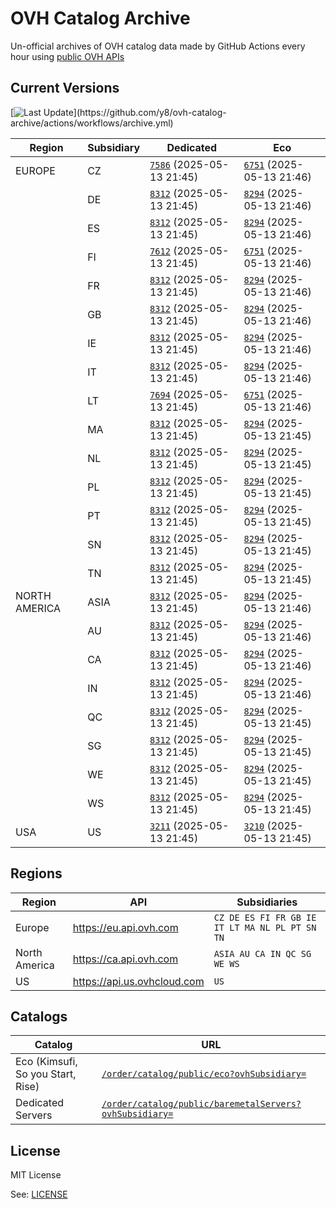 # OVH Catalog Archive

Un-official archives of OVH catalog data made by GitHub Actions
every hour using [public OVH APIs](https://eu.api.ovh.com/console/?section=%2Forder&branch=v1#get-/order/catalog/public/eco)

## Current Versions

[![Last Update](https://img.shields.io/badge/dynamic/regex?url=https%3A%2F%2Fapi.github.com%2Frepos%2Fy8%2Fovh-catalog-archive%2Factions%2Fworkflows%2F161782612%2Fruns%3Fstatus%3Dcompleted%26per_page%3D1&search=%22run_started_at%22%5Cs*%3A%5Cs*%22(%5Cd%7B4%7D)-(%5Cd%7B2%7D)-(%5Cd%7B2%7D)T(%5Cd%7B2%7D)%3A(%5Cd%7B2%7D)(%3F%3A%3A(%5Cd%7B2%7D))%3F(%3F%3A%5C.%5Cd%2B)%3FZ%3F%22&replace=%241-%242-%243%20%40%20%244%3A%245&style=for-the-badge&label=last%20update&labelColor=%23000e9c&color=%23fff)](https://github.com/y8/ovh-catalog-archive/actions/workflows/archive.yml)

<!-- Do not change part below, it will be automatically replaced by GHA -->

<!-- Start status -->
<!-- generated at Tue May 13 21:46:01 UTC 2025 -->
| Region | Subsidiary | Dedicated | Eco |
|--------|------------ | --- | --- |
| EUROPE | CZ | [`7586`](metal/CZ.json) (2025-05-13 21:45) | [`6751`](eco/CZ.json) (2025-05-13 21:46) |
| | DE | [`8312`](metal/DE.json) (2025-05-13 21:45) | [`8294`](eco/DE.json) (2025-05-13 21:46) |
| | ES | [`8312`](metal/ES.json) (2025-05-13 21:45) | [`8294`](eco/ES.json) (2025-05-13 21:46) |
| | FI | [`7612`](metal/FI.json) (2025-05-13 21:45) | [`6751`](eco/FI.json) (2025-05-13 21:46) |
| | FR | [`8312`](metal/FR.json) (2025-05-13 21:45) | [`8294`](eco/FR.json) (2025-05-13 21:46) |
| | GB | [`8312`](metal/GB.json) (2025-05-13 21:45) | [`8294`](eco/GB.json) (2025-05-13 21:46) |
| | IE | [`8312`](metal/IE.json) (2025-05-13 21:45) | [`8294`](eco/IE.json) (2025-05-13 21:46) |
| | IT | [`8312`](metal/IT.json) (2025-05-13 21:45) | [`8294`](eco/IT.json) (2025-05-13 21:46) |
| | LT | [`7694`](metal/LT.json) (2025-05-13 21:45) | [`6751`](eco/LT.json) (2025-05-13 21:46) |
| | MA | [`8312`](metal/MA.json) (2025-05-13 21:45) | [`8294`](eco/MA.json) (2025-05-13 21:45) |
| | NL | [`8312`](metal/NL.json) (2025-05-13 21:45) | [`8294`](eco/NL.json) (2025-05-13 21:45) |
| | PL | [`8312`](metal/PL.json) (2025-05-13 21:45) | [`8294`](eco/PL.json) (2025-05-13 21:45) |
| | PT | [`8312`](metal/PT.json) (2025-05-13 21:45) | [`8294`](eco/PT.json) (2025-05-13 21:45) |
| | SN | [`8312`](metal/SN.json) (2025-05-13 21:45) | [`8294`](eco/SN.json) (2025-05-13 21:45) |
| | TN | [`8312`](metal/TN.json) (2025-05-13 21:45) | [`8294`](eco/TN.json) (2025-05-13 21:45) |
| NORTH AMERICA | ASIA | [`8312`](metal/ASIA.json) (2025-05-13 21:45) | [`8294`](eco/ASIA.json) (2025-05-13 21:46) |
| | AU | [`8312`](metal/AU.json) (2025-05-13 21:45) | [`8294`](eco/AU.json) (2025-05-13 21:46) |
| | CA | [`8312`](metal/CA.json) (2025-05-13 21:45) | [`8294`](eco/CA.json) (2025-05-13 21:46) |
| | IN | [`8312`](metal/IN.json) (2025-05-13 21:45) | [`8294`](eco/IN.json) (2025-05-13 21:46) |
| | QC | [`8312`](metal/QC.json) (2025-05-13 21:45) | [`8294`](eco/QC.json) (2025-05-13 21:45) |
| | SG | [`8312`](metal/SG.json) (2025-05-13 21:45) | [`8294`](eco/SG.json) (2025-05-13 21:45) |
| | WE | [`8312`](metal/WE.json) (2025-05-13 21:45) | [`8294`](eco/WE.json) (2025-05-13 21:45) |
| | WS | [`8312`](metal/WS.json) (2025-05-13 21:45) | [`8294`](eco/WS.json) (2025-05-13 21:45) |
| USA | US | [`3211`](metal/US.json) (2025-05-13 21:45) | [`3210`](eco/US.json) (2025-05-13 21:45) |
<!-- End status -->

## Regions

| Region        | API                           | Subsidiaries                                   |
| ------------- | ----------------------------- | ---------------------------------------------- |
| Europe        | <https://eu.api.ovh.com>      | `CZ DE ES FI FR GB IE IT LT MA NL PL PT SN TN` |
| North America | <https://ca.api.ovh.com>      | `ASIA AU CA IN QC SG WE WS`                    |
| US            | <https://api.us.ovhcloud.com> | `US`                                           |

## Catalogs

| Catalog | URL |
| --------------------------------- | ----------------------------------------------------------------------------------------------------------------------------------------------------------------- |
| Eco (Kimsufi, So you Start, Rise) | [`/order/catalog/public/eco?ovhSubsidiary=`](https://eu.api.ovh.com/console/?section=%2Forder&branch=v1#get-/order/catalog/public/eco)                            |
| Dedicated Servers                 | [`/order/catalog/public/baremetalServers?ovhSubsidiary=`](https://eu.api.ovh.com/console/?section=%2Forder&branch=v1#get-/order/catalog/public/baremetalServers)  |

## License

MIT License

See: [LICENSE](LICENSE.md)
